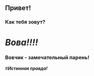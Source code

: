 ## Привет!
### Как тебя зовут?
# _**Вова!!!!**_
### Вовчик  - замечательный парень!
#_**Истинная правда!**_
